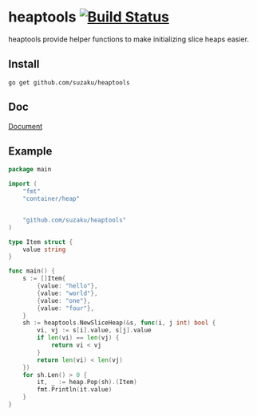 # heaptools [![Build Status](https://travis-ci.org/suzaku/heaptools.svg?branch=master)](https://travis-ci.org/suzaku/heaptools)

heaptools provide helper functions to make initializing slice heaps easier.

## Install

`go get github.com/suzaku/heaptools`

## Doc

[Document](https://pkg.go.dev/github.com/suzaku/heaptools)

## Example

```go
package main

import (
    "fmt"
    "container/heap"


    "github.com/suzaku/heaptools"
)

type Item struct {
	value string
}

func main() {
    s := []Item{
        {value: "hello"},
        {value: "world"},
        {value: "one"},
        {value: "four"},
    }
    sh := heaptools.NewSliceHeap(&s, func(i, j int) bool {
        vi, vj := s[i].value, s[j].value
        if len(vi) == len(vj) {
            return vi < vj
        }
        return len(vi) < len(vj)
    })
    for sh.Len() > 0 {
        it, _ := heap.Pop(sh).(Item)
        fmt.Println(it.value)
    }
}
```


